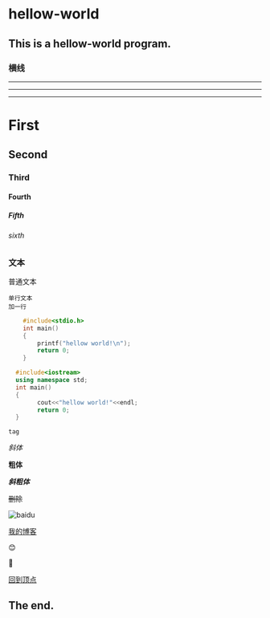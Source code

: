 # hellow-world
## This is a hellow-world program.
### 横线
***
---
___

# First
## Second
### Third
#### Fourth
##### Fifth
###### sixth

### 文本
普通文本

    单行文本
    加一行
  
```C
    #include<stdio.h>
    int main()
    {
        printf("hellow world!\n");
        return 0;
    }
```
  
```C++
  #include<iostream>  
  using namespace std;
  int main()
  {
        cout<<"hellow world!"<<endl;
        return 0;
  }
```
    
`tag`
  
*斜体*
  
**粗体**
  
***斜粗体***
  
~~删除~~
  
![baidu](http://www.baidu.com/img/bdlogo.gif "baidulogo")
  
[我的博客](http://blog.csdn.net)
  
:blush:
  
🐤
  
[回到顶点](#readme)
  
## The end.
